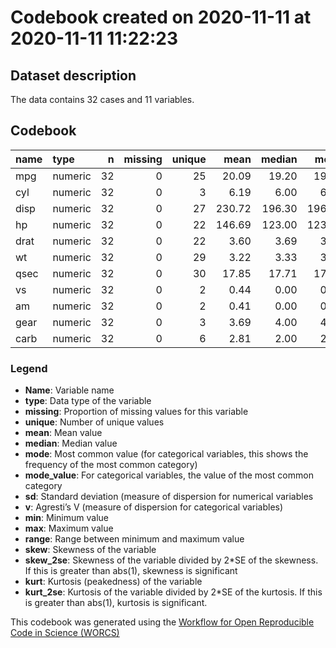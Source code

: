 Codebook created on 2020-11-11 at 2020-11-11 11:22:23
================

## Dataset description

The data contains 32 cases and 11 variables.

## Codebook

| name | type    |   n | missing | unique |   mean | median |   mode |     sd |   min |    max |  range |  skew | skew\_2se |  kurt | kurt\_2se |
|:-----|:--------|----:|--------:|-------:|-------:|-------:|-------:|-------:|------:|-------:|-------:|------:|----------:|------:|----------:|
| mpg  | numeric |  32 |       0 |     25 |  20.09 |  19.20 |  19.20 |   6.03 | 10.40 |  33.90 |  23.50 |  0.61 |      0.74 | -0.37 |     -0.23 |
| cyl  | numeric |  32 |       0 |      3 |   6.19 |   6.00 |   6.00 |   1.79 |  4.00 |   8.00 |   4.00 | -0.17 |     -0.21 | -1.76 |     -1.09 |
| disp | numeric |  32 |       0 |     27 | 230.72 | 196.30 | 196.30 | 123.94 | 71.10 | 472.00 | 400.90 |  0.38 |      0.46 | -1.21 |     -0.75 |
| hp   | numeric |  32 |       0 |     22 | 146.69 | 123.00 | 123.00 |  68.56 | 52.00 | 335.00 | 283.00 |  0.73 |      0.88 | -0.14 |     -0.08 |
| drat | numeric |  32 |       0 |     22 |   3.60 |   3.69 |   3.69 |   0.53 |  2.76 |   4.93 |   2.17 |  0.27 |      0.32 | -0.71 |     -0.44 |
| wt   | numeric |  32 |       0 |     29 |   3.22 |   3.33 |   3.33 |   0.98 |  1.51 |   5.42 |   3.91 |  0.42 |      0.51 | -0.02 |     -0.01 |
| qsec | numeric |  32 |       0 |     30 |  17.85 |  17.71 |  17.71 |   1.79 | 14.50 |  22.90 |   8.40 |  0.37 |      0.45 |  0.34 |      0.21 |
| vs   | numeric |  32 |       0 |      2 |   0.44 |   0.00 |   0.00 |   0.50 |  0.00 |   1.00 |   1.00 |  0.24 |      0.29 | -2.00 |     -1.24 |
| am   | numeric |  32 |       0 |      2 |   0.41 |   0.00 |   0.00 |   0.50 |  0.00 |   1.00 |   1.00 |  0.36 |      0.44 | -1.92 |     -1.19 |
| gear | numeric |  32 |       0 |      3 |   3.69 |   4.00 |   4.00 |   0.74 |  3.00 |   5.00 |   2.00 |  0.53 |      0.64 | -1.07 |     -0.66 |
| carb | numeric |  32 |       0 |      6 |   2.81 |   2.00 |   2.00 |   1.62 |  1.00 |   8.00 |   7.00 |  1.05 |      1.27 |  1.26 |      0.78 |

### Legend

-   **Name**: Variable name
-   **type**: Data type of the variable
-   **missing**: Proportion of missing values for this variable
-   **unique**: Number of unique values
-   **mean**: Mean value
-   **median**: Median value
-   **mode**: Most common value (for categorical variables, this shows
    the frequency of the most common category)
-   **mode\_value**: For categorical variables, the value of the most
    common category
-   **sd**: Standard deviation (measure of dispersion for numerical
    variables
-   **v**: Agresti’s V (measure of dispersion for categorical variables)
-   **min**: Minimum value
-   **max**: Maximum value
-   **range**: Range between minimum and maximum value
-   **skew**: Skewness of the variable
-   **skew\_2se**: Skewness of the variable divided by 2\*SE of the
    skewness. If this is greater than abs(1), skewness is significant
-   **kurt**: Kurtosis (peakedness) of the variable
-   **kurt\_2se**: Kurtosis of the variable divided by 2\*SE of the
    kurtosis. If this is greater than abs(1), kurtosis is significant.

This codebook was generated using the [Workflow for Open Reproducible
Code in Science (WORCS)](https://osf.io/zcvbs/)
